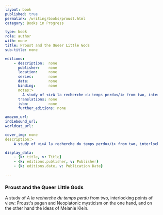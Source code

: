 ```yaml
---
layout: book
published: true
permalink: /writing/books/proust.html
category: Books in Progress

type: book
role: author
with: none
title: Proust and the Queer Little Gods
sub-title: none

editions:
    - description:  none
      publisher:    none
      location:     none
      series:       none
      date:         none
      binding:      none
      notes:>
        A study of <i>A la recherche du temps perdu</i> from two, interlocking points of view: Proust's pagan and Neoplatonic mysticism on the one hand, and on the other hand the ideas of Melanie Klein.
      translations: none
      isbn:         none
      further_editions: none 

amazon_url:
indiebound_url:
worldcat_url:

cover_img: none
description:>
    A study of <i>A la recherche du temps perdu</i> from two, interlocking points of view: Proust's pagan and Neoplatonic mysticism on the one hand, and on the other hand the ideas of Melanie Klein.

display_data:
    - {k: title, v: Title}
    - {k: editions.publisher, v: Publisher}
    - {k: editions.date, v: Publication Date}

---
```


### Proust and the Queer Little Gods

A study of <i>A la recherche du temps perdu</i> from two, interlocking points of view: Proust's pagan and Neoplatonic mysticism on the one hand, and on the other hand the ideas of Melanie Klein.